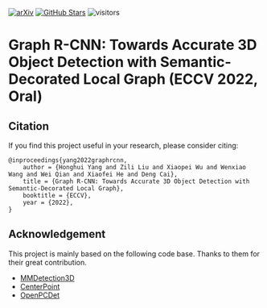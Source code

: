 [![arXiv](https://img.shields.io/badge/arXiv-Paper-<COLOR>.svg)](https://arxiv.org/abs/placeholder)
[![GitHub Stars](https://img.shields.io/github/stars/Nightmare-n/GraphRCNN?style=social)](https://github.com/Nightmare-n/GraphRCNN)
![visitors](https://visitor-badge.glitch.me/badge?page_id=Nightmare-n/GraphRCNN)

# Graph R-CNN: Towards Accurate 3D Object Detection with Semantic-Decorated Local Graph (ECCV 2022, Oral)

## Citation 
If you find this project useful in your research, please consider citing:
```
@inproceedings{yang2022graphrcnn,
    author = {Honghui Yang and Zili Liu and Xiaopei Wu and Wenxiao Wang and Wei Qian and Xiaofei He and Deng Cai},
    title = {Graph R-CNN: Towards Accurate 3D Object Detection with Semantic-Decorated Local Graph},
    booktitle = {ECCV},
    year = {2022},
}
```

## Acknowledgement
This project is mainly based on the following code base. Thanks to them for their great contribution.

* [MMDetection3D](https://github.com/open-mmlab/mmdetection3d)
* [CenterPoint](https://github.com/tianweiy/CenterPoint)
* [OpenPCDet](https://github.com/open-mmlab/OpenPCDet)
